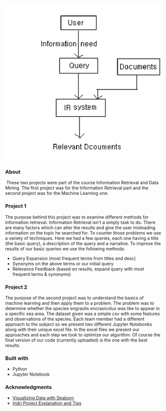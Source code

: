 <img src='Basic-Information-Retrieval-Process.png'>
<h3>About</h3>

​	These two projects were part of the course Information Retrieval and Data Mining. The first project was for the Information Retrieval part and the second project was for the Machine Learning one. 

<h3>Project 1</h3> 

The purpose behind this project was to examine different methods for information retrieval. Information Retrieval isn't a simply task to do. There are many factors which can alter the results and give the user misleading information on the topic he searched for. To counter those problems we use a variety of techniques. Here we had a few queries, each one having a title (the basic query), a description of the query and a narrative. To improve the results of our basic queries we use the following methods:

- Query Expansion (most frequent terms from titles and desc)
- Synonyms on the above terms or our initial query
- Relevance Feedback (based on results, expand query with most frequent terms & synonyms)

<h3>Project 2</h3>

The purpose of the second project was to understand the basics of machine learning and then apply them to a problem. The problem was to determine whether the species engraulis encrasicolus was like to appear in a specific sea area. The dataset given was a simple csv with some features and observations of the species. Each team member had a different approach to the subject so we present two different Jupyter Notebooks along with their unique excel file. In the excel files we present our approaches and each step we took to optimize our algorithm. Of course the final version of our code (currently uploaded) is the one with the best results.

<h3>Built with</h3>

- Python
- Jupyter Notebook

<h3>Acknowledgments</h3>

- [Visualizing Data with Seaborn](https://deffro.github.io/data%20visualization/visualizations-with-seaborn/)
- [Indri Project Explanation and Tips](https://www.cs.cmu.edu/~lemur/3.1/IndriQueryLanguage.html)

